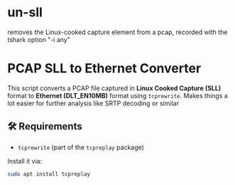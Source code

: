 # un-sll
removes the Linux-cooked capture element from a pcap, recorded with the tshark option "-i any"

# PCAP SLL to Ethernet Converter

This script converts a PCAP file captured in **Linux Cooked Capture (SLL)** format to **Ethernet (DLT_EN10MB)** format using `tcprewrite`. Makes things a lot easier for further analysis like SRTP decoding or similar

## 🛠️ Requirements

- `tcprewrite` (part of the `tcpreplay` package)

Install it via:

```bash
sudo apt install tcpreplay

